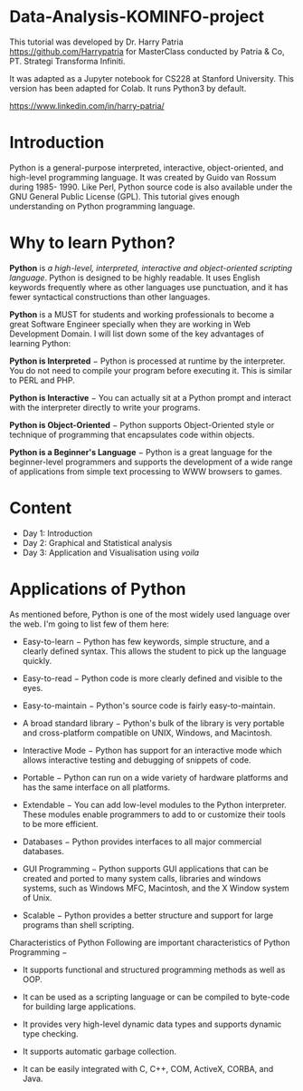 # Data-Analysis-KOMINFO-project

This tutorial was developed by Dr. Harry Patria https://github.com/Harrypatria for MasterClass conducted by Patria & Co, PT. Strategi Transforma Infiniti. 

It was adapted as a Jupyter notebook for CS228 at Stanford University.
This version has been adapted for Colab. It runs Python3 by default.

https://www.linkedin.com/in/harry-patria/

# Introduction
Python is a general-purpose interpreted, interactive, object-oriented, and high-level programming language. It was created by Guido van Rossum during 1985- 1990. Like Perl, Python source code is also available under the GNU General Public License (GPL). This tutorial gives enough understanding on Python programming language.

# Why to learn Python?
**Python** is *a high-level, interpreted, interactive and object-oriented scripting language*. Python is designed to be highly readable. It uses English keywords frequently where as other languages use punctuation, and it has fewer syntactical constructions than other languages.

**Python** is a MUST for students and working professionals to become a great Software Engineer specially when they are working in Web Development Domain. I will list down some of the key advantages of learning Python:

**Python is Interpreted** − Python is processed at runtime by the interpreter. You do not need to compile your program before executing it. This is similar to PERL and PHP.

**Python is Interactive** − You can actually sit at a Python prompt and interact with the interpreter directly to write your programs.

**Python is Object-Oriented** − Python supports Object-Oriented style or technique of programming that encapsulates code within objects.

**Python is a Beginner's Language** − Python is a great language for the beginner-level programmers and supports the development of a wide range of applications from simple text processing to WWW browsers to games.

# Content
  - Day 1: Introduction
  - Day 2: Graphical and Statistical analysis
  - Day 3: Application and Visualisation using _voila_

# Applications of Python
As mentioned before, Python is one of the most widely used language over the web. I'm going to list few of them here:

  * Easy-to-learn − Python has few keywords, simple structure, and a clearly defined syntax. This allows the student to pick up the language quickly.

  * Easy-to-read − Python code is more clearly defined and visible to the eyes.

  * Easy-to-maintain − Python's source code is fairly easy-to-maintain.

  * A broad standard library − Python's bulk of the library is very portable and cross-platform compatible on UNIX, Windows, and Macintosh.

  * Interactive Mode − Python has support for an interactive mode which allows interactive testing and debugging of snippets of code.

  * Portable − Python can run on a wide variety of hardware platforms and has the same interface on all platforms.

  * Extendable − You can add low-level modules to the Python interpreter. These modules enable programmers to add to or customize their tools to be more efficient.

  * Databases − Python provides interfaces to all major commercial databases.

  * GUI Programming − Python supports GUI applications that can be created and ported to many system calls, libraries and windows systems, such as Windows MFC, Macintosh, and the X Window system of Unix.

  * Scalable − Python provides a better structure and support for large programs than shell scripting.

Characteristics of Python
Following are important characteristics of Python Programming −

  - It supports functional and structured programming methods as well as OOP.

  - It can be used as a scripting language or can be compiled to byte-code for building large applications.

  - It provides very high-level dynamic data types and supports dynamic type checking.

  - It supports automatic garbage collection.

  - It can be easily integrated with C, C++, COM, ActiveX, CORBA, and Java.

